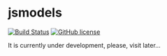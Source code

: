 # jsmodels

[![Build Status](https://travis-ci.org/Mikhus/jsmodels.svg?branch=master)](https://travis-ci.org/Mikhus/jsmodels) [![GitHub license](https://img.shields.io/badge/license-ISC-blue.svg)](https://raw.githubusercontent.com/Mikhus/jsmodels/master/LICENSE)

It is currently under development, please, visit later...
